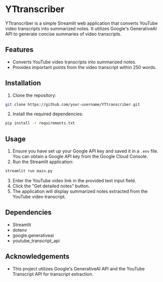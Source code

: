 # YTtranscriber

YTtranscriber is a simple Streamlit web application that converts YouTube video transcripts into summarized notes. It utilizes Google's GenerativeAI API to generate concise summaries of video transcripts.

## Features
- Converts YouTube video transcripts into summarized notes.
- Provides important points from the video transcript within 250 words.

## Installation
1. Clone the repository:

```bash
git clone https://github.com/your-username/YTtranscriber.git
```

2. Install the required dependencies:

```bash
pip install -r requirements.txt
```

## Usage
1. Ensure you have set up your Google API key and saved it in a `.env` file. You can obtain a Google API key from the Google Cloud Console.
2. Run the Streamlit application:

```bash
streamlit run main.py
```

3. Enter the YouTube video link in the provided text input field.
4. Click the "Get detailed notes" button.
5. The application will display summarized notes extracted from the YouTube video transcript.

## Dependencies
- Streamlit
- dotenv
- google.generativeai
- youtube_transcript_api


## Acknowledgements
- This project utilizes Google's GenerativeAI API and the YouTube Transcript API for transcript extraction.
